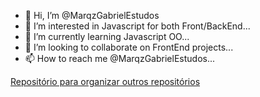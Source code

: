 - 👋 Hi, I’m @MarqzGabrielEstudos
- 👀 I’m interested in Javascript for both Front/BackEnd...
- 🌱 I’m currently learning Javascript OO...
- 💞️ I’m looking to collaborate on FrontEnd projects...
- 📫 How to reach me @MarqzGabrielEstudos...

[Repositório para organizar outros repositórios](https://github.com/MarqzGabrielEstudos/Cursos)

<!---
MarqzGabrielEstudos/MarqzGabrielEstudos is a ✨ special ✨ repository because its `README.md` (this file) appears on your GitHub profile.
You can click the Preview link to take a look at your changes.
--->
